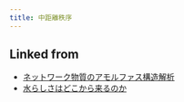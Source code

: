 ```yaml
---
title: 中距離秩序
---
```



## Linked from

* [ネットワーク物質のアモルファス構造解析](/ネットワーク物質のアモルファス構造解析)
* [水らしさはどこから来るのか](/水らしさはどこから来るのか)


